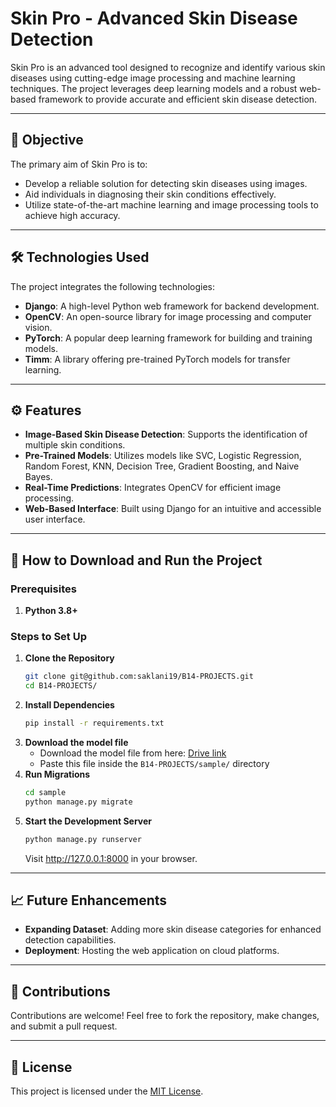 # Skin Pro - Advanced Skin Disease Detection

Skin Pro is an advanced tool designed to recognize and identify various skin diseases using cutting-edge image processing and machine learning techniques. The project leverages deep learning models and a robust web-based framework to provide accurate and efficient skin disease detection.

---

## 🎯 Objective

The primary aim of Skin Pro is to:
- Develop a reliable solution for detecting skin diseases using images.
- Aid individuals in diagnosing their skin conditions effectively.
- Utilize state-of-the-art machine learning and image processing tools to achieve high accuracy.

---

## 🛠️ Technologies Used

The project integrates the following technologies:
- **Django**: A high-level Python web framework for backend development.
- **OpenCV**: An open-source library for image processing and computer vision.
- **PyTorch**: A popular deep learning framework for building and training models.
- **Timm**: A library offering pre-trained PyTorch models for transfer learning.

---

## ⚙️ Features

- **Image-Based Skin Disease Detection**: Supports the identification of multiple skin conditions.
- **Pre-Trained Models**: Utilizes models like SVC, Logistic Regression, Random Forest, KNN, Decision Tree, Gradient Boosting, and Naive Bayes.
- **Real-Time Predictions**: Integrates OpenCV for efficient image processing.
- **Web-Based Interface**: Built using Django for an intuitive and accessible user interface.

---

## 🚀 How to Download and Run the Project

### Prerequisites
1. **Python 3.8+**

### Steps to Set Up

1. **Clone the Repository**
   ```bash
   git clone git@github.com:saklani19/B14-PROJECTS.git
   cd B14-PROJECTS/
   ```
2. **Install Dependencies**
    ```bash
    pip install -r requirements.txt
    ```
3. **Download the model file**<br>
    - Download the model file from here: [Drive link](https://drive.google.com/file/d/1A0enE-Pr3FTtKsDgIe8igURmpxaWHZ8K/view?usp=drive_link)
    - Paste this file inside the `B14-PROJECTS/sample/` directory
4. **Run Migrations**
    ```bash
    cd sample
    python manage.py migrate
    ```
5. **Start the Development Server**
    ```bash
    python manage.py runserver
    ```
    Visit http://127.0.0.1:8000 in your browser.


---


## 📈 Future Enhancements

- **Expanding Dataset**: Adding more skin disease categories for enhanced detection capabilities.
- **Deployment**: Hosting the web application on cloud platforms.

---

## 🤝 Contributions

Contributions are welcome! Feel free to fork the repository, make changes, and submit a pull request.

---

## 📄 License

This project is licensed under the [MIT License](https://github.com/saklani19/B14-PROJECTS/blob/main/LICENSE).
